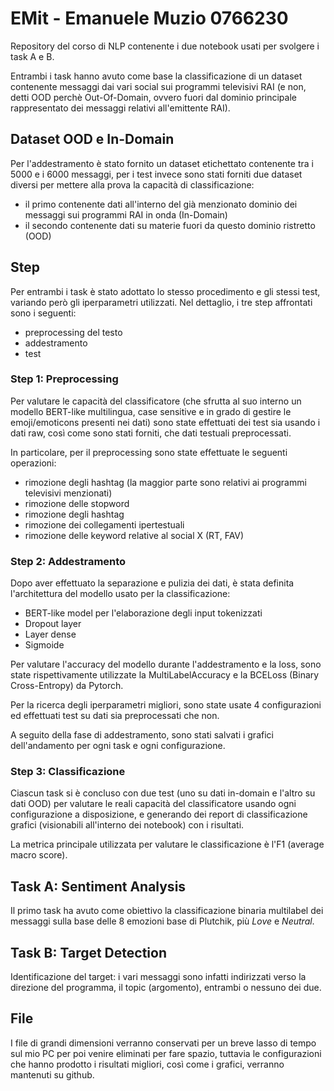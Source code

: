 # EMit - Emanuele Muzio 0766230

Repository del corso di NLP contenente i due notebook usati per svolgere i task A e B.

Entrambi i task hanno avuto come base la classificazione di un dataset contenente messaggi dai vari social sui programmi televisivi RAI (e non, detti OOD perchè Out-Of-Domain, ovvero fuori dal dominio principale rappresentato dei messaggi relativi all'emittente RAI).

## Dataset OOD e In-Domain

Per l'addestramento è stato fornito un dataset etichettato contenente tra i 5000 e i 6000 messaggi, per i test invece sono stati forniti due dataset diversi per mettere alla prova la capacità di classificazione:

- il primo contenente dati all'interno del già menzionato dominio dei messaggi sui programmi RAI in onda (In-Domain)
- il secondo contenente dati su materie fuori da questo dominio ristretto (OOD)

## Step

Per entrambi i task è stato adottato lo stesso procedimento e gli stessi test, variando però gli iperparametri utilizzati. Nel dettaglio, i tre step affrontati sono i seguenti:
- preprocessing del testo
- addestramento
- test

### Step 1: Preprocessing

Per valutare le capacità del classificatore (che sfrutta al suo interno un modello BERT-like multilingua, case sensitive e in grado di gestire le emoji/emoticons presenti nei dati) sono state effettuati dei test sia usando i dati raw, così come sono stati forniti, che dati testuali preprocessati.

In particolare, per il preprocessing sono state effettuate le seguenti operazioni:
- rimozione degli hashtag (la maggior parte sono relativi ai programmi televisivi menzionati)
- rimozione delle stopword
- rimozione degli hashtag
- rimozione dei collegamenti ipertestuali
- rimozione delle keyword relative al social X (RT, FAV)

### Step 2: Addestramento

Dopo aver effettuato la separazione e pulizia dei dati, è stata definita l'architettura del modello usato per la classificazione:
- BERT-like model per l'elaborazione degli input tokenizzati
- Dropout layer
- Layer dense
- Sigmoide

Per valutare l'accuracy del modello durante l'addestramento e la loss, sono state rispettivamente utilizzate la MultiLabelAccuracy e la BCELoss (Binary Cross-Entropy) da Pytorch.

Per la ricerca degli iperparametri migliori, sono state usate 4 configurazioni ed effettuati test su dati sia preprocessati che non.

A seguito della fase di addestramento, sono stati salvati i grafici dell'andamento per ogni task e ogni configurazione.

### Step 3: Classificazione

Ciascun task si è concluso con due test (uno su dati in-domain e l'altro su dati OOD) per valutare le reali capacità del classificatore usando ogni configurazione a disposizione, e generando dei report di classificazione grafici (visionabili all'interno dei notebook) con i risultati.

La metrica principale utilizzata per valutare le classificazione è l'F1 (average macro score).

## Task A: Sentiment Analysis

Il primo task ha avuto come obiettivo la classificazione binaria multilabel dei messaggi sulla base delle 8 emozioni base di Plutchik, più _Love_ e _Neutral_.

## Task B: Target Detection

Identificazione del target: i vari messaggi sono infatti indirizzati verso la direzione del programma, il topic (argomento), entrambi o nessuno dei due.

## File

I file di grandi dimensioni verranno conservati per un breve lasso di tempo sul mio PC per poi venire eliminati per fare spazio, tuttavia le configurazioni che hanno prodotto i risultati migliori, così come i grafici, verranno mantenuti su github.


